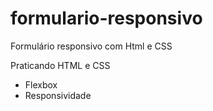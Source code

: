 # formulario-responsivo
Formulário responsivo com Html e CSS

Praticando HTML e CSS

- Flexbox
- Responsividade
